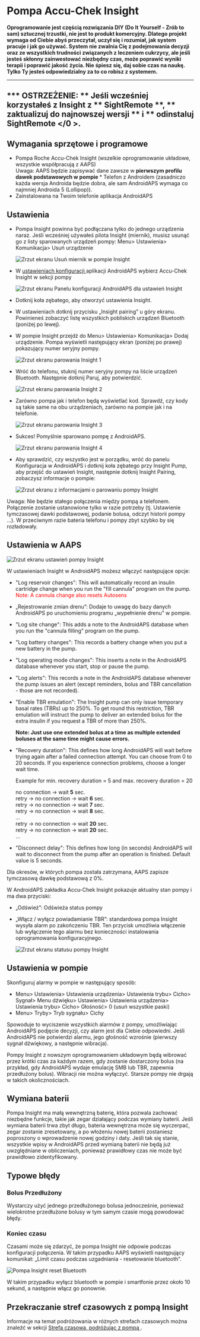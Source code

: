 # Pompa Accu-Chek Insight

**Oprogramowanie jest częścią rozwiązania DIY (Do It Yourself - Zrób to sam) sztucznej trzustki, nie jest to produkt komercyjny. Dlatego projekt wymaga od Ciebie abyś przeczytał, uczył się i rozumiał, jak system pracuje i jak go używać. System nie zwalnia Cię z podejmowania decyzji oraz ze wszystkich trudności związanych z leczeniem cukrzycy, ale jeśli jesteś skłonny zainwestować niezbędny czas, może poprawić wyniki terapii i poprawić jakość życia. Nie śpiesz się, daj sobie czas na naukę. Tylko Ty jesteś odpowiedzialny za to co robisz z systemem.**

* * *

## *** OSTRZEŻENIE: ** Jeśli wcześniej korzystałeś z Insight z ** SightRemote **, ** zaktualizuj do najnowszej wersji ** i ** odinstaluj SightRemote </0 >.</em></h2> 

## Wymagania sprzętowe i programowe

* Pompa Roche Accu-Chek Insight (wszelkie oprogramowanie układowe, wszystkie współpracują z AAPS) <br> Uwaga: AAPS będzie zapisywać dane zawsze w <b> pierwszym profilu dawek podstawowych w pompie </b>* Telefon z Androidem (zasadniczo każda wersja Androida będzie dobra, ale sam AndroidAPS wymaga co najmniej Androida 5 (Lollipop)).
* Zainstalowana na Twoim telefonie aplikacja AndroidAPS

## Ustawienia

* Pompa Insight powinna być podłączana tylko do jednego urządzenia naraz. Jeśli wcześniej używałeś pilota Insight (miernik), musisz usunąć go z listy sparowanych urządzeń pompy: Menu> Ustawienia> Komunikacja> Usuń urządzenie
    
    ![Zrzut ekranu Usuń miernik w pompie Insight](../images/Insight_RemoveMeter.png)

* W [ ustawieniach konfiguracji ](../Configuration/Config-Builder) aplikacji AndroidAPS wybierz Accu-Chek Insight w sekcji pompy
    
    ![Zrzut ekranu Panelu konfiguracji AndroidAPS dla ustawień Insight](../images/Insight_ConfigBuilder.png)

* Dotknij koła zębatego, aby otworzyć ustawienia Insight.

* W ustawieniach dotknij przycisku „Insight pairing” u góry ekranu. Powinieneś zobaczyć listę wszystkich pobliskich urządzeń Bluetooth (poniżej po lewej).
* W pompie Insight przejdź do Menu> Ustawienia> Komunikacja> Dodaj urządzenie. Pompa wyświetli następujący ekran (poniżej po prawej) pokazujący numer seryjny pompy.
    
    ![Zrzut ekranu parowania Insight 1](../images/Insight_Pairing1.png)

* Wróć do telefonu, stuknij numer seryjny pompy na liście urządzeń Bluetooth. Następnie dotknij Paruj, aby potwierdzić.
    
    ![Zrzut ekranu parowania Insight 2](../images/Insight_Pairing2.png)

* Zarówno pompa jak i telefon będą wyświetlać kod. Sprawdź, czy kody są takie same na obu urządzeniach, zarówno na pompie jak i na telefonie.
    
    ![Zrzut ekranu parowania Insight 3](../images/Insight_Pairing3.png)

* Sukces! Pomyślnie sparowano pompę z AndroidAPS.
    
    ![Zrzut ekranu parowania Insight 4](../images/Insight_Pairing4.png)

* Aby sprawdzić, czy wszystko jest w porządku, wróć do panelu Konfiguracja w AndroidAPS i dotknij koła zębatego przy Insight Pump, aby przejść do ustawień Insight, następnie dotknij Insight Pairing, zobaczysz informacje o pompie:
    
    ![Zrzut ekranu z informacjami o parowaniu pompy Insight](../images/Insight_PairingInformation.png)

Uwaga: Nie będzie stałego połączenia między pompą a telefonem. Połączenie zostanie ustanowione tylko w razie potrzeby (tj. Ustawienie tymczasowej dawki podstawowej, podanie bolusa, odczyt historii pompy ...). W przeciwnym razie bateria telefonu i pompy zbyt szybko by się rozładowały.

## Ustawienia w AAPS

![Zrzut ekranu ustawień pompy Insight](../images/Insight_pairing_V2_5.png)

W ustawieniach Insight w AndroidAPS możesz włączyć następujące opcje:

* "Log reservoir changes": This will automatically record an insulin cartridge change when you run the "fill cannula" program on the pump.  
    <font color="red">Note: A cannula change also resets Autosens</b></font>
* „Rejestrowanie zmian drenu”: Dodaje to uwagę do bazy danych AndroidAPS po uruchomieniu programu „wypełnienie drenu” w pompie.
* "Log site change": This adds a note to the AndroidAPS database when you run the "cannula filling" program on the pump.
* "Log battery changes": This records a battery change when you put a new battery in the pump.
* "Log operating mode changes": This inserts a note in the AndroidAPS database whenever you start, stop or pause the pump.
* "Log alerts": This records a note in the AndroidAPS database whenever the pump issues an alert (except reminders, bolus and TBR cancellation - those are not recorded).
* "Enable TBR emulation": The Insight pump can only issue temporary basal rates (TBRs) up to 250%. To get round this restriction, TBR emulation will instruct the pump to deliver an extended bolus for the extra insulin if you request a TBR of more than 250%.
    
    **Note: Just use one extended bolus at a time as multiple extended boluses at the same time might cause errors.**

* "Recovery duration": This defines how long AndroidAPS will wait before trying again after a failed connection attempt. You can choose from 0 to 20 seconds. If you experience connection problems, choose a longer wait time.   
      
    Example for min. recovery duration = 5 and max. recovery duration = 20   
      
    no connection -> wait **5** sec.   
    retry -> no connection -> wait **6** sec.   
    retry -> no connection -> wait **7** sec.   
    retry -> no connection -> wait **8** sec.   
    ...   
    retry -> no connection -> wait **20** sec.   
    retry -> no connection -> wait **20** sec.   
    ...

* "Disconnect delay": This defines how long (in seconds) AndroidAPS will wait to disconnect from the pump after an operation is finished. Default value is 5 seconds.

Dla okresów, w których pompa została zatrzymana, AAPS zapisze tymczasową dawkę podstawową z 0%.

W AndroidAPS zakładka Accu-Chek Insight pokazuje aktualny stan pompy i ma dwa przyciski:

* „Odśwież”: Odświeża status pompy
* „Włącz / wyłącz powiadamianie TBR”: standardowa pompa Insight wysyła alarm po zakończeniu TBR. Ten przycisk umożliwia włączenie lub wyłączenie tego alarmu bez konieczności instalowania oprogramowania konfiguracyjnego.
    
    ![Zrzut ekranu statusu pompy Insight](../images/Insight_Status2.png)

## Ustawienia w pompie

Skonfiguruj alarmy w pompie w następujący sposób:

* Menu> Ustawienia> Ustawienia urządzenia> Ustawienia trybu> Cicho> Sygnał> Menu dźwięku> Ustawienia> Ustawienia urządzenia> Ustawienia trybu> Cicho> Głośność> 0 (usuń wszystkie paski)
* Menu> Tryby> Tryb sygnału> Cichy

Spowoduje to wyciszenie wszystkich alarmów z pompy, umożliwiając AndroidAPS podjęcie decyzji, czy alarm jest dla Ciebie odpowiedni. Jeśli AndroidAPS nie potwierdzi alarmu, jego głośność wzrośnie (pierwszy sygnał dźwiękowy, a następnie wibracja).

Pompy Insight z nowszym oprogramowaniem układowym będą wibrować przez krótki czas za każdym razem, gdy zostanie dostarczony bolus (na przykład, gdy AndroidAPS wydaje emulację SMB lub TBR, zapewnia przedłużony bolus). Wibracji nie można wyłączyć. Starsze pompy nie drgają w takich okolicznościach.

## Wymiana baterii

Pompa Insight ma małą wewnętrzną baterię, która pozwala zachować niezbędne funkcje, takie jak zegar działający podczas wymiany baterii. Jeśli wymiana baterii trwa zbyt długo, bateria wewnętrzna może się wyczerpać, zegar zostanie zresetowany, a po włożeniu nowej baterii zostaniesz poproszony o wprowadzenie nowej godziny i daty. Jeśli tak się stanie, wszystkie wpisy w AndroidAPS przed wymianą baterii nie będą już uwzględniane w obliczeniach, ponieważ prawidłowy czas nie może być prawidłowo zidentyfikowany.

## Typowe błędy

### Bolus Przedłużony

Wystarczy użyć jednego przedłużonego bolusa jednocześnie, ponieważ wielokrotne przedłużone bolusy w tym samym czasie mogą powodować błędy.

### Koniec czasu

Czasami może się zdarzyć, że pompa Insight nie odpowie podczas konfiguracji połączenia. W takim przypadku AAPS wyświetli następujący komunikat: „Limit czasu podczas uzgadniania - resetowanie bluetooth”.

![Pompa Insight reset Bluetooth](../images/Insight_ResetBT.png)

W takim przypadku wyłącz bluetooth w pompie i smartfonie przez około 10 sekund, a następnie włącz go ponownie.

## Przekraczanie stref czasowych z pompą Insight

Informacje na temat podróżowania w różnych strefach czasowych można znaleźć w sekcji [ Strefa czasowa, podróżując z pompą ](../Usage/Timezone-traveling#insight).
